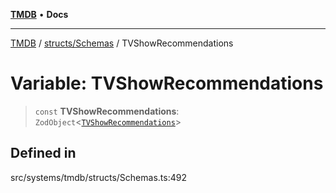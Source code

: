 [**TMDB**](../../../README.md) • **Docs**

***

[TMDB](../../../README.md) / [structs/Schemas](../README.md) / TVShowRecommendations

# Variable: TVShowRecommendations

> `const` **TVShowRecommendations**: `ZodObject`\<[`TVShowRecommendations`](../type-aliases/TVShowRecommendations.md)\>

## Defined in

src/systems/tmdb/structs/Schemas.ts:492
